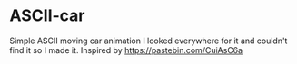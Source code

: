 # ASCII-car
Simple ASCII moving car animation
I looked everywhere for it and couldn't find it so I made it.
Inspired by https://pastebin.com/CuiAsC6a
